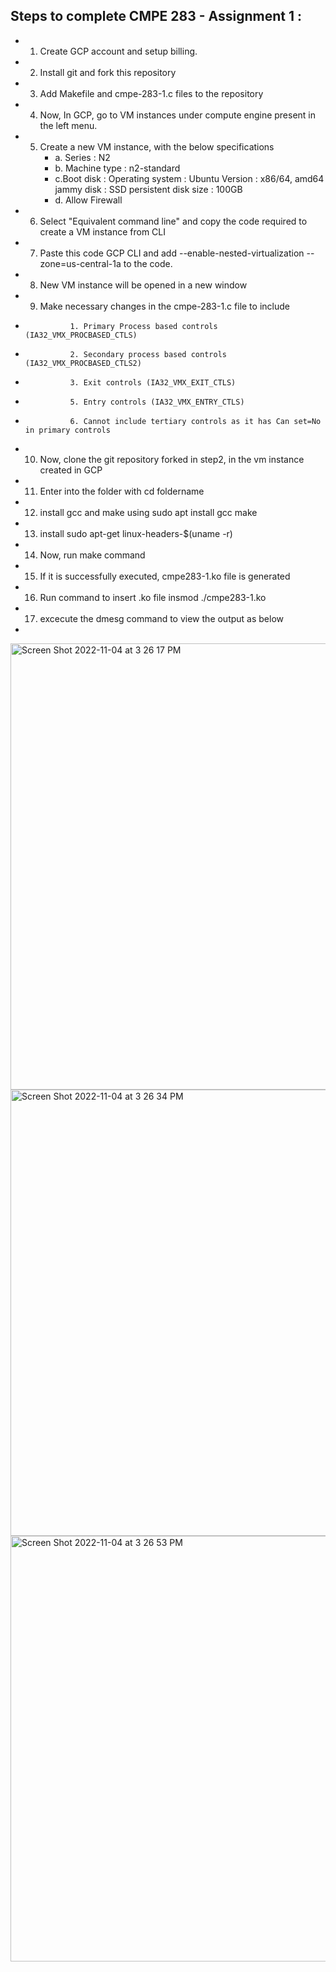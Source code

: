 ## Steps to complete CMPE 283 - Assignment 1 :
* 1. Create GCP account and setup billing.
* 2. Install git and fork this repository
* 3. Add Makefile and cmpe-283-1.c files to the repository
* 4. Now, In GCP, go to VM instances under compute engine present in the left menu.
* 5. Create a new VM instance, with the below specifications
       * a. Series : N2
       * b. Machine type : n2-standard
       * c.Boot disk : Operating system : Ubuntu
                      Version : x86/64, amd64 jammy
                      disk : SSD persistent disk
                      size : 100GB
       * d. Allow Firewall 
* 6. Select "Equivalent command line" and copy the code required to create a VM instance from CLI
* 7. Paste this code GCP CLI and add --enable-nested-virtualization --zone=us-central-1a to the code.
* 8. New VM instance will be opened in a new window
* 9. Make necessary changes in the cmpe-283-1.c file to include
*               1. Primary Process based controls (IA32_VMX_PROCBASED_CTLS)
*               2. Secondary process based controls (IA32_VMX_PROCBASED_CTLS2)
*               3. Exit controls (IA32_VMX_EXIT_CTLS)
*               5. Entry controls (IA32_VMX_ENTRY_CTLS)
*               6. Cannot include tertiary controls as it has Can set=No in primary controls
*  10. Now, clone the git repository forked in step2, in the vm instance created in GCP
*  11. Enter into the folder with cd foldername 
*  12. install gcc and make using sudo apt install gcc make
*  13. install sudo apt-get linux-headers-$(uname -r)
*  14. Now, run make command
*  15. If it is successfully executed, cmpe283-1.ko file is generated
*  16. Run command to insert .ko file insmod ./cmpe283-1.ko
*  17. excecute the dmesg command  to view the output as below
*  
<img width="714" alt="Screen Shot 2022-11-04 at 3 26 17 PM" src="https://user-images.githubusercontent.com/101368541/200083900-4e2cbcdc-a0a6-48b5-b2f4-27340a54d333.png">
<img width="714" alt="Screen Shot 2022-11-04 at 3 26 34 PM" src="https://user-images.githubusercontent.com/101368541/200083922-fbe53341-b487-4b87-9443-2f82b28dae85.png">
<img width="681" alt="Screen Shot 2022-11-04 at 3 26 53 PM" src="https://user-images.githubusercontent.com/101368541/200083931-6e474935-28a4-4af3-bcf7-ac1084a339d5.png">
